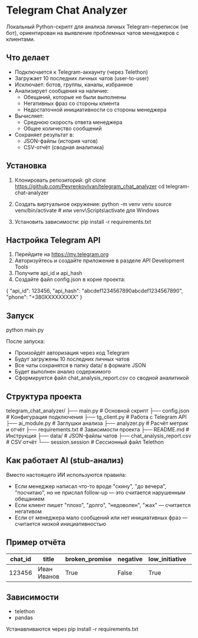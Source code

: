 # Telegram Chat Analyzer

Локальный Python-скрипт для анализа личных Telegram-переписок (не бот), ориентирован на выявление проблемных чатов менеджеров с клиентами.

## Что делает

- Подключается к Telegram-аккаунту (через Telethon)
- Загружает 10 последних личных чатов (user-to-user)
- Исключает: ботов, группы, каналы, избранное
- Анализирует сообщения на наличие:
  - Обещаний, которые не были выполнены
  - Негативных фраз со стороны клиента
  - Недостаточной инициативности со стороны менеджера
- Вычисляет:
  - Среднюю скорость ответа менеджера
  - Общее количество сообщений
- Сохраняет результат в:
  - JSON-файлы (история чатов)
  - CSV-отчёт (сводная аналитика)

## Установка

1. Клонировать репозиторий:
   git clone https://github.com/PeyrenkovIvan/telegram_chat_analyzer
   cd telegram-chat-analyzer

2. Создать виртуальное окружение:
   python -m venv venv
   source venv/bin/activate     # или venv\Scripts\activate для Windows

3. Установить зависимости:
   pip install -r requirements.txt

## Настройка Telegram API

1. Перейдите на https://my.telegram.org
2. Авторизуйтесь и создайте приложение в разделе API Development Tools
3. Получите api_id и api_hash
4. Создайте файл config.json в корне проекта:

{
  "api_id": 123456,
  "api_hash": "abcdef1234567890abcdef1234567890",
  "phone": "+380XXXXXXXXX"
}

## Запуск

python main.py

После запуска:
- Произойдёт авторизация через код Telegram
- Будут загружены 10 последних личных чатов
- Все чаты сохранятся в папку data/ в формате JSON
- Будет выполнен анализ содержимого
- Сформируется файл chat_analysis_report.csv со сводной аналитикой

## Структура проекта

telegram_chat_analyzer/
├── main.py                      # Основной скрипт
├── config.json                  # Конфигурация подключения
├── tg_client.py                 # Работа с Telegram API
├── ai_module.py                 # Заглушки анализа
├── analyzer.py                  # Расчёт метрик и отчёт
├── requirements.txt             # Зависимости проекта
├── README.md                    # Инструкция
├── data/                        # JSON-файлы чатов
├── chat_analysis_report.csv     # CSV отчёт
└── session.session              # Сессионный файл Telethon

## Как работает AI (stub-анализ)

Вместо настоящего ИИ используются правила:

- Если менеджер написал что-то вроде "скину", "до вечера", "посчитаю", но не прислал follow-up — это считается нарушенным обещанием
- Если клиент пишет "плохо", "долго", "недоволен", "жах" — считается негативом
- Если от менеджера мало сообщений или нет инициативных фраз — считается низкой инициативностью

## Пример отчёта

chat_id | title       | broken_promise | negative | low_initiative | total_messages | avg_reply_time_minutes
--------|-------------|----------------|----------|----------------|----------------|-------------------------
123456  | Иван Иванов | True           | False    | True           | 14             | 23.5

## Зависимости

- telethon
- pandas

Устанавливаются через pip install -r requirements.txt